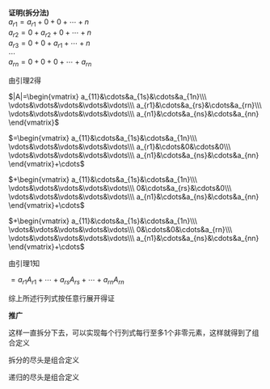 **证明(拆分法)**    
 $a_{r1}=a_{r1}+0+0+\cdots+n$     
 $a_{r2}=0+a_{r2}+0+\cdots+n$     
 $a_{r3}=0+0+a_{r1}+\cdots+n$     
 $\cdots$     
 $a_{rn}=0+0+0+\cdots+a_{rn}$     
    
由引理2得    
    
 $|A|=\begin{vmatrix}    
a_{11}&\cdots&a_{1s}&\cdots&a_{1n}\\\     
\vdots&\vdots&\vdots&\vdots&\vdots\\\     
a_{r1}&\cdots&a_{rs}&\cdots&a_{rn}\\\     
\vdots&\vdots&\vdots&\vdots&\vdots\\\     
a_{n1}&\cdots&a_{ns}&\cdots&a_{nn}    
\end{vmatrix}$     
    
 $=\begin{vmatrix}    
a_{11}&\cdots&a_{1s}&\cdots&a_{1n}\\\     
\vdots&\vdots&\vdots&\vdots&\vdots\\\     
a_{r1}&\cdots&0&\cdots&0\\\     
\vdots&\vdots&\vdots&\vdots&\vdots\\\     
a_{n1}&\cdots&a_{ns}&\cdots&a_{nn}    
\end{vmatrix}+\cdots$     
    
 $+\begin{vmatrix}    
a_{11}&\cdots&a_{1s}&\cdots&a_{1n}\\\     
\vdots&\vdots&\vdots&\vdots&\vdots\\\     
0&\cdots&a_{rs}&\cdots&0\\\     
\vdots&\vdots&\vdots&\vdots&\vdots\\\     
a_{n1}&\cdots&a_{ns}&\cdots&a_{nn}    
\end{vmatrix}+\cdots$     
    
 $+\begin{vmatrix}    
a_{11}&\cdots&a_{1s}&\cdots&a_{1n}\\\     
\vdots&\vdots&\vdots&\vdots&\vdots\\\     
0&\cdots&0&\cdots&a_{rn}\\\     
\vdots&\vdots&\vdots&\vdots&\vdots\\\     
a_{n1}&\cdots&a_{ns}&\cdots&a_{nn}    
\end{vmatrix}+\cdots$     
    
由引理1知    
    
 $=a_{r1}A_{r1}+\cdots+a_{rs}A_{rs}+\cdots+a_{rn}A_{rn}$     
    
综上所述行列式按任意行展开得证    
    
    
    
**推广**    
    
这样一直拆分下去，可以实现每个行列式每行至多1个非零元素，这样就得到了组合定义    
    
拆分的尽头是组合定义    
    
递归的尽头是组合定义    
